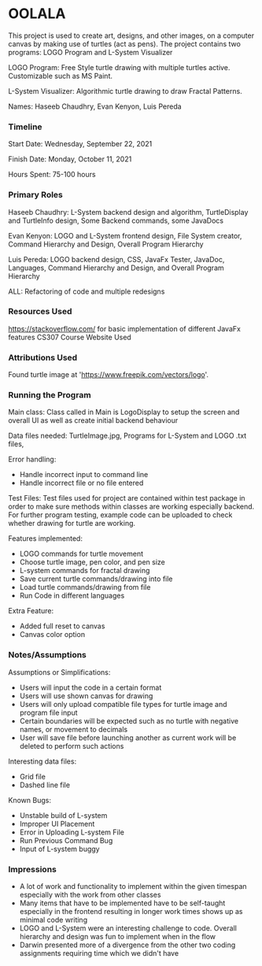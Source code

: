 OOLALA
====

This project is used to create art, designs, and other images, on a computer canvas by making use of turtles (act as pens). The project contains two programs: LOGO Program and L-System Visualizer

LOGO Program: Free Style turtle drawing with multiple turtles active. Customizable such as MS Paint.

L-System Visualizer: Algorithmic turtle drawing to draw Fractal Patterns.

Names: Haseeb Chaudhry, Evan Kenyon, Luis Pereda

### Timeline

Start Date: Wednesday, September 22, 2021

Finish Date: Monday, October 11, 2021

Hours Spent: 75-100 hours

### Primary Roles

Haseeb Chaudhry: L-System backend design and algorithm, TurtleDisplay and TurtleInfo design, Some Backend commands, some JavaDocs

Evan Kenyon: LOGO and L-System frontend design, File System creator, Command Hierarchy and Design, Overall Program Hierarchy

Luis Pereda: LOGO backend design, CSS, JavaFx Tester, JavaDoc, Languages, Command Hierarchy and Design, and Overall Program Hierarchy 

ALL: Refactoring of code and multiple redesigns

### Resources Used
https://stackoverflow.com/ for basic implementation of different JavaFx features
CS307 Course Website Used

### Attributions Used
Found turtle image at 'https://www.freepik.com/vectors/logo'.

### Running the Program

Main class: Class called in Main is LogoDisplay to setup the screen and overall UI as well as create initial backend behaviour

Data files needed: TurtleImage.jpg, Programs for L-System and LOGO .txt files, 

Error handling:

* Handle incorrect input to command line
* Handle incorrect file or no file entered

Test Files: Test files used for project are contained within test package in order to make sure methods within classes are working
especially backend. For further program testing, example code can be uploaded to check whether drawing for turtle are working.

Features implemented:
* LOGO commands for turtle movement
* Choose turtle image, pen color, and pen size
* L-system commands for fractal drawing
* Save current turtle commands/drawing into file
* Load turtle commands/drawing from file
* Run Code in different languages

Extra Feature:
* Added full reset to canvas
* Canvas color option

### Notes/Assumptions

Assumptions or Simplifications:

* Users will input the code in a certain format
* Users will use shown canvas for drawing
* Users will only upload compatible file types for turtle image
and program file input
* Certain boundaries will be expected such as no turtle with negative names, or movement to decimals
* User will save file before launching another as current work will be deleted to perform such actions

Interesting data files:

* Grid file
* Dashed line file

Known Bugs:

* Unstable build of L-system
* Improper UI Placement
* Error in Uploading L-system File
* Run Previous Command Bug
* Input of L-system buggy


### Impressions

* A lot of work and functionality to implement within the given timespan especially with the work from other classes
* Many items that have to be implemented have to be self-taught especially in the frontend resulting in longer work times
shows up as minimal code writing
* LOGO and L-System were an interesting challenge to code. Overall hierarchy and design was fun to implement when in the flow
* Darwin presented more of a divergence from the other two coding assignments requiring time which we didn't have